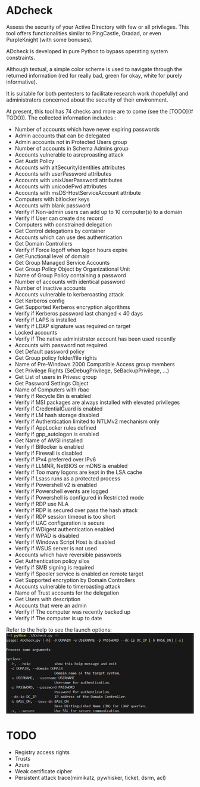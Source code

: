 # ADcheck
Assess the security of your Active Directory with few or all privileges. This tool offers functionalities similar to PingCastle, Oradad, or even PurpleKnight (with some bonuses).

ADcheck is developed in pure Python to bypass operating system constraints.

Although textual, a simple color scheme is used to navigate through the returned information (red for really bad, green for okay, white for purely informative).

It is suitable for both pentesters to facilitate research work (hopefully) and administrators concerned about the security of their environment.

At present, this tool has 74 checks and more are to come (see the [TODO](# TODO)). The collected information includes :
- Number of accounts which have never expiring passwords
- Admin accounts that can be delegated
- Admin accounts not in Protected Users group
- Number of accounts in Schema Admins group
- Accounts vulnerable to asreproasting attack
- Get Audit Policy
- Accounts with altSecurityIdentities attributes
- Accounts with userPassword attributes
- Accounts with unixUserPassword attributes
- Accounts with unicodePwd attributes
- Accounts with msDS-HostServiceAccount attribute
- Computers with bitlocker keys
- Accounts with blank password
- Verify if Non-admin users can add up to 10 computer(s) to a domain
- Verify if User can create dns record
- Computers with constrained delegation
- Get Control delegations by container
- Accounts which can use des authentication
- Get Domain Controllers
- Verify if Force logoff when logon hours expire
- Get Functional level of domain
- Get Group Managed Service Accounts
- Get Group Policy Object by Organizational Unit
- Name of Group Policy containing a password
- Number of accounts with identical password
- Number of inactive accounts
- Accounts vulnerable to kerberoasting attack
- Get Kerberos config
- Get Supported Kerberos encryption algorithms
- Verify if Kerberos password last changed < 40 days
- Verify if LAPS is installed
- Verify if LDAP signature was required on target
- Locked accounts
- Verify if The native administrator account has been used recently
- Accounts with password not required
- Get Default password policy
- Get Group policy folder/file rights
- Name of Pre-Windows 2000 Compatible Access group members
- Get Privilege Rights (SeDebugPrivilege, SeBackupPrivilege, ...)
- Get List of users in Privesc group
- Get Password Settings Object
- Name of Computers with rbac
- Verify if Recycle Bin is enabled
- Verify if MSI packages are always installed with elevated privileges
- Verify if CredentialGuard is enabled
- Verify if LM hash storage disabled
- Verify if Authentication limited to NTLMv2 mechanism only
- Verify if AppLocker rules defined
- Verify if gpp_autologon is enabled
- Get Name of AMSI installed
- Verify if Bitlocker is enabled
- Verify if Firewall is disabled
- Verify if IPv4 preferred over IPv6
- Verify if LLMNR, NetBIOS or mDNS is enabled
- Verify if Too many logons are kept in the LSA cache
- Verify if Lsass runs as a protected process
- Verify if Powershell v2 is enabled
- Verify if Powershell events are logged
- Verify if Powershell is configured in Restricted mode
- Verify if RDP use NLA
- Verify if RDP is secured over pass the hash attack
- Verify if RDP session timeout is too short
- Verify if UAC configuration is secure
- Verify if WDigest authentication enabled
- Verify if WPAD is disabled
- Verify if Windows Script Host is disabled
- Verify if WSUS server is not used
- Accounts which have reversible passwords
- Get Authentication policy silos
- Verify if SMB signing is required
- Verify if Spooler service is enabled on remote target
- Get Supported encryption by Domain Controllers
- Accounts vulnerable to timeroasting attack
- Name of Trust accounts for the delegation
- Get Users with description
- Accounts that were an admin
- Verify if The computer was recently backed up
- Verify if The computer is up to date

Refer to the help to see the launch options:
![alt text](https://raw.githubusercontent.com/CobblePot59/ADcheck/main/pictures/ADcheck_help.png)

# TODO
- Registry access rights
- Trusts
- Azure
- Weak certificate cipher
- Persistent attack trace(mimikatz, pywhisker, ticket, dsrm, acl)
